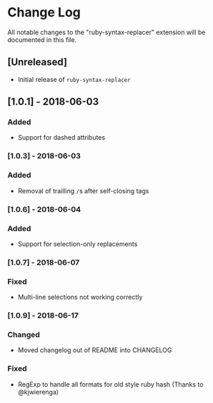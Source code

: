 # Change Log
All notable changes to the "ruby-syntax-replacer" extension will be documented in this file.

## [Unreleased]
- Initial release of `ruby-syntax-replacer`

## [1.0.1] - 2018-06-03
### Added

- Support for dashed attributes

### [1.0.3] - 2018-06-03
### Added

- Removal of trailling `/`s after self-closing tags

### [1.0.6] - 2018-06-04
### Added

- Support for selection-only replacements

### [1.0.7] - 2018-06-07
### Fixed

- Multi-line selections not working correctly

### [1.0.9] - 2018-06-17
### Changed

- Moved changelog out of README into CHANGELOG

### Fixed

- RegExp to handle all formats for old style ruby hash (Thanks to @kjwierenga)